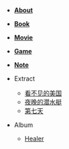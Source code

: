- [**About**](/about.md)

- [**Book**](/Book.md)

- [**Movie**](/Movie.md)

- [**Game**](/Game.md)

- [**Note**](/Note.md)

- Extract
    - [看不见的美国](/Book/看不见的美国.md)
    - [夜晚的潜水艇](/Book/夜晚的潜水艇.md)
    - [第七天](/Book/第七天.md)

- Album
    - [Healer](/Album/Healer/Healer.md)

